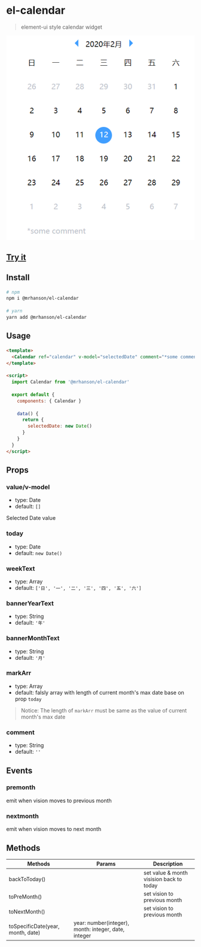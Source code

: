 # el-calendar

> element-ui style calendar widget

![demonstration](./demonstration.png)

## [Try it](https://mrhanson.github.io/el-calendar/)

## Install

```bash
# npm
npm i @mrhanson/el-calendar

# yarn
yarn add @mrhanson/el-calendar
```

## Usage

```html
<template>
  <Calendar ref="calendar" v-model="selectedDate" comment="*some comment"></Calendar>
</template>

<script>
  import Calendar from '@mrhanson/el-calendar'

  export default {
    components: { Calendar }

    data() {
      return {
        selectedDate: new Date()
      }
    }
  }
</script>
```

## Props

### value/v-model

- type: Date
- default: `[]`

Selected Date value

### today

- type: Date
- default: `new Date()`

### weekText

- type: Array
- default: `['日', '一', '二', '三', '四', '五', '六']`

### bannerYearText

- type: String
- default: `'年'`

### bannerMonthText

- type: String
- default: `'月'`

### markArr

- type: Array
- default: falsly array with length of current month's max date base on prop `today`

> Notice: The length of `markArr` must be same as the value of current month's max date

### comment

- type: String
- default: `''`

## Events

### premonth

emit when vision moves to previous month

### nextmonth

emit when vision moves to next month

## Methods

| Methods                           | Params                                               | Description                              |
| --------------------------------- | ---------------------------------------------------- | ---------------------------------------- |
| backToToday()                     |                                                      | set value & month visision back to today |
| toPreMonth()                      |                                                      | set vision to previous month             |
| toNextMonth()                     |                                                      | set vision to previous month             |
| toSpecificDate(year, month, date) | year: number(integer), month: integer, date, integer |                                          |
